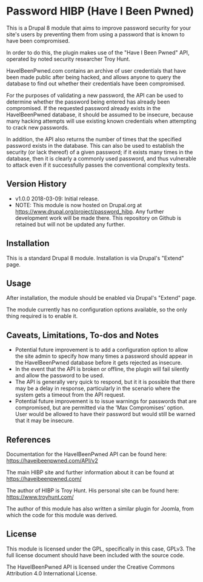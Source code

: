 Password HIBP (Have I Been Pwned)
=========================================================================================

This is a Drupal 8 module that aims to improve password security for your site's users by preventing them from using a password that is known to have been compromised.

In order to do this, the plugin makes use of the "Have I Been Pwned" API, operated by noted security researcher Troy Hunt.

HaveIBeenPwned.com contains an archive of user credentials that have been made public after being hacked, and allows anyone to query the database to find out whether their credentials have been compromised.

For the purposes of validating a new password, the API can be used to determine whether the password being entered has already been compromised. If the requested password already exists in the HaveIBeenPwned database, it should be assumed to be insecure, because many hacking attempts will use existing known credentials when attempting to crack new passwords.

In addition, the API also returns the number of times that the specified password exists in the database. This can also be used to establish the security (or lack thereof) of a given password; if it exists many times in the database, then it is clearly a commonly used password, and thus vulnerable to attack even if it successfully passes the conventional complexity tests.



Version History
----------------

* v1.0.0     2018-03-09: Initial release.
* NOTE: This module is now hosted on Drupal.org at https://www.drupal.org/project/password_hibp. Any further development work will be made there. This repository on Github is retained but will not be updated any further.


Installation
----------------
This is a standard Drupal 8 module. Installation is via Drupal's "Extend" page.


Usage
----------------

After installation, the module should be enabled via Drupal's "Extend" page.

The module currently has no configuration options available, so the only thing required is to enable it.


Caveats, Limitations, To-dos and Notes
--------------------------------------

* Potential future improvement is to add a configuration option to allow the site admin to specify how many times a password should appear in the HaveIBeenPwned database before it gets rejected as insecure.
* In the event that the API is broken or offline, the plugin will fail silently and allow the password to be used.
* The API is generally very quick to respond, but it it is possible that there may be a delay in response, particularly in the scenario where the system gets a timeout from the API request.
* Potential future improvement is to issue warnings for passwords that are compromised, but are permitted via the 'Max Compromises' option. User would be allowed to have their password but would still be warned that it may be insecure.


References
----------

Documentation for the HaveIBeenPwned API can be found here: https://haveibeenpwned.com/API/v2

The main HIBP site and further information about it can be found at https://haveibeenpwned.com/

The author of HIBP is Troy Hunt. His personal site can be found here: https://www.troyhunt.com/

The author of this module has also written a similar plugin for Joomla, from which the code for this module was derived.


License
----------------
This module is licensed under the GPL, specifically in this case, GPLv3. The full license document should have been included with the source code.

The HaveIBeenPwned API is licensed under the Creative Commons Attribution 4.0 International License.

